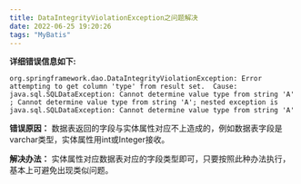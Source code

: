 ```yaml
---
title: DataIntegrityViolationException之问题解决
date: 2022-06-25 19:20:26
tags: "MyBatis"
---
```


**详细错误信息如下:**
<!--more-->

```
org.springframework.dao.DataIntegrityViolationException: Error attempting to get column 'type' from result set.  Cause: java.sql.SQLDataException: Cannot determine value type from string 'A'
; Cannot determine value type from string 'A'; nested exception is java.sql.SQLDataException: Cannot determine value type from string 'A'

```

**错误原因：**
数据表返回的字段与实体属性对应不上造成的，例如数据表字段是varchar类型，实体属性用int或Integer接收。

**解决办法：**
实体属性对应数据表对应的字段类型即可，只要按照此种办法执行，基本上可避免出现类似问题。
